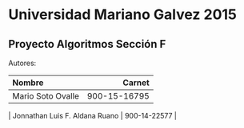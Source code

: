 ﻿# Universidad Mariano Galvez 2015
## Proyecto Algoritmos Sección F


Autores:

| Nombre | Carnet |
| :--- | ---: |
| Mario Soto Ovalle | 900-15-16795 | $1600 |

| Jonnathan Luis F. Aldana Ruano | 900-14-22577 |

